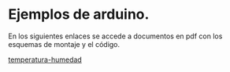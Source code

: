 # Ejemplos de arduino.  

En los siguientes enlaces se accede a documentos en pdf con los esquemas de montaje y el código.

[temperatura-humedad](/temperatrura-lcd/Sensor_temperatura_humedad_DHT11.pdf)

